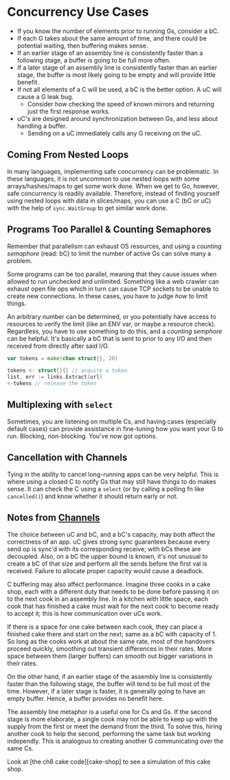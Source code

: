 # Concurrency Use Cases

* If you know the number of elements prior to running Gs, consider a bC.
* If each G takes about the same amount of time, and there could be potential waiting, then buffering
makes sense.
* If an earlier stage of an assembly line is consistently faster than a following stage, a buffer is
going to be full more often.
* If a later stage of an assembly line is consistently faster than an earlier stage, the buffer is
most likely going to be empty and will provide little benefit.
* If not all elements of a C will be used, a bC is the better option. A uC will cause a G leak bug.
  * Consider how checking the speed of known mirrors and returning just the first response works.
* uC's are designed around synchronization between Gs, and less about handling a buffer.
  * Sending on a uC immediately calls any G receiving on the uC.

## Coming From Nested Loops

In many languages, implementing safe concurrency can be problematic. In these languages, it is not
uncommon to use nested loops with some arrays/hashes/maps to get some work done. When we get to Go,
however, safe concurrency is readily available. Therefore, instead of finding yourself using nested
loops with data in slices/maps, you can use a C (bC or uC) with the help of `sync.WaitGroup` to get 
similar work done.

## Programs Too Parallel & Counting Semaphores

Remember that parallelism can exhaust OS resources, and using a _counting semaphore_ (read: bC) to
limit the number of active Gs can solve many a problem.

Some programs can be too parallel, meaning that they cause issues when allowed to run unchecked and
unlimited. Something like a web crawler can exhaust open file ops which in turn can cause TCP sockets
to be unable to create new connections. In these cases, you have to judge _how_ to limit things.

An arbitrary number can be determined, or you potentially have access to resources to verify the
limit (like an ENV var, or maybe a resource check). Regardless, you have to use something to do this,
and a _counting semphore_ can be helpful. It's basically a bC that is sent to prior to any I/O and
then received from directly after said I/O.

```go
var tokens = make(chan struct{}, 20)

tokens <- struct{}{} // acquire a token
list, err := links.Extract(url)
<-tokens // release the token
```

## Multiplexing with `select`

Sometimes, you are listening on multiple Cs, and having cases (especially default cases) can
provide assistance in fine-tuning how you want your G to run. Blocking, non-blocking. You've now 
got options.

## Cancellation with Channels

Tying in the ability to cancel long-running apps can be very helpful. This is where using a closed
C to notify Gs that may still have things to do makes sense. It can check the C using a `select`
(or by calling a polling fn like `cancelled()`) and know whether it should return early or not.

## Notes from [Channels](ch062-channels.md)

The choice between uC and bC, and a bC's capacity, may both affect the correctness of an app. uC
gives strong sync guarantees because every send op is sync'd with its corresponding receive; with bCs
these are decoupled. Also, on a bC the upper bound is known, it's not unusual to create a bC of that
size and perform all the sends before the first val is received. Failure to allocate proper capacity
would cause a deadlock.

C buffering may also affect performance. Imagine three cooks in a cake shop, each with a different
duty that needs to be done before passing it on to the next cook in an assembly line. In a kitchen
with little space, each cook that has finished a cake must wait for the next cook to become ready to
accept it; this is how communication over uCs work.

If there is a space for one cake between each cook, they can place a finished cake there and start on
the next; same as a bC with capacity of 1. So long as the cooks work at about the same rate, most of
the handovers proceed quickly, smoothing out transient differences in their rates. More space between
them (larger buffers) can smooth out bigger variations in their rates.

On the other hand, if an earlier stage of the assembly line is consistently faster than the following
stage, the buffer will tend to be full most of the time. However, if a later stage is faster, it is
generally going to have an empty buffer. Hence, a buffer provides no benefit here.

The assembly line metaphor is a useful one for Cs and Gs. If the second stage is more elaborate, a
single cook may not be able to keep up with the supply from the first or meet the demand from the 
third. To solve this, hiring another cook to help the second, performing the same task but working
independly. This is analogous to creating another G communicating over the same Cs.

Look at [the ch8 cake code][cake-shop] to see a simulation of this cake shop.
